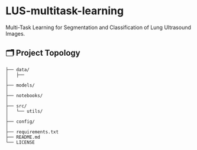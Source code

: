 # LUS-multitask-learning
 Multi-Task Learning for Segmentation and Classification of Lung Ultrasound Images.

## 🗂 Project Topology <a name="project-topology"></a>
```
├── data/
│   ├── 
│
├── models/
│
├── notebooks/
│
├── src/
│   └── utils/
│
├── config/
│
├── requirements.txt
├── README.md
└── LICENSE
```


